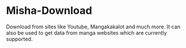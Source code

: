 # Misha-Download
Download from sites like Youtube, Mangakakalot and much more. It can also be used to get data from manga websites which are currently supported.
